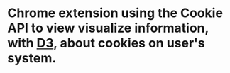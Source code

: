 Chrome extension using the Cookie API to view visualize information, with <a href="http://d3js.org/">D3</a>, about cookies on user's system.
=======
